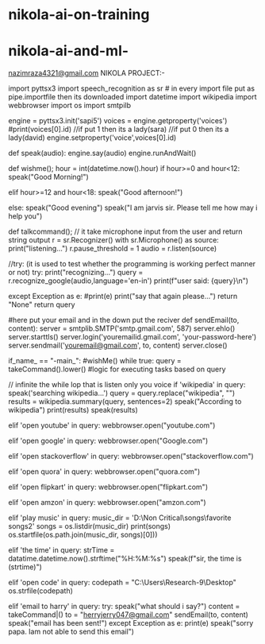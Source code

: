 # nikola-ai-on-training
# nikola-ai-and-ml-
nazimraza4321@gmail.com
NIKOLA PROJECT:-


import pyttsx3
import speech_recognition as sr  # in every import file put as pipe.importfile then its downloaded
import datetime
import wikipedia
import webbrowser
import os
import smtpilb

engine = pyttsx3.init('sapi5')
voices = engine.getproperty('voices')
#print(voices[0].id)
//if put 1 then its a lady(sara)
//if put 0 then its a lady(david)
engine.setproperty('voice',voices[0].id)




def speak(audio):
engine.say(audio)
engine.runAndWait()

def wishme();
hour = int(datetime.now().hour)
if hour>=0 and hour<12:
speak("Good Morning!")


elif hour>=12 and hour<18:
speak("Good afternoon!")

else:
speak("Good evening")
speak("I am jarvis sir. Please tell me how may i help you")


def talkcommand();
// it take microphone input from the user and return string output
r = sr.Recognizer()
with sr.Microphone() as source:
print("listening...")
r.pause_threshold = 1
audio = r.listen(source)

//try: (it is used to test whether the programming is working perfect manner or not)
try:
print("recognizing...")
query = r.recognize_google(audio,language='en-in')
print(f"user said: {query}\n")


except Exception as e:
#print(e)
print("say that again please...")
return "None"
 return query


#here put your email and in the down put the reciver
def sendEmail(to, content):
server = smtplib.SMTP('smtp.gmail.com', 587)
server.ehlo()
server.starttls()
server.login('youremailid.gmail.com', 'your-password-here')
server.sendmail('youremail@gmail.com', to, content)
server.close()


if_name_ == "-main_":
#wishMe()
while true:
query = takeCommand().lower()
#logic for executing tasks based on query


// infinite the while lop that is listen only you voice
if 'wikipedia' in query:
speak('searching wikipedia...')
query = query.replace("wikipedia", "")
results = wikipedia.summary(query, sentences=2)
speak("According to wikipedia")
print(results)
speak(results)

elif 'open youtube' in query:
webbrowser.open("youtube.com")

elif 'open google' in query:
webbrowser.open("Google.com")

elif 'open stackoverflow' in query:
webbrowser.open("stackoverflow.com")

elif 'open quora' in query:
webbrowser.open("quora.com")

elif 'open flipkart' in query:
webbrowser.open("flipkart.com")

elif 'open amzon' in query:
webbrowser.open("amzon.com")

elif 'play music' in query:
music_dir = 'D:\\Non Critical\\songs\\favorite songs2'
songs = os.listdir(music_dir)
print(songs)
os.startfile(os.path.join(music_dir, songs)[0]))

elif 'the time' in query:
strTime = datatime.datetime.now().strftime("%H:%M:%s")
speak(f"sir, the time is (strtime)")

elif 'open code' in query:
codepath = "C:\Users\Research-9\Desktop" 
os.strfile(codepath)

elif 'email to harry' in query:
try: 
speak("what should i say?")
content = takeCommand|()
to = "herryjerry047@gmail.com"
sendEmail(to, content)
speak("email has been sent!")
except Exception as e:
print(e)
speak("sorry papa. Iam not able to send this email")
